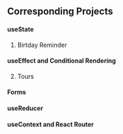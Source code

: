 ## Corresponding Projects

#### useState

1. Birtday Reminder

#### useEffect and Conditional Rendering

2. Tours

#### Forms

#### useReducer

#### useContext and React Router
